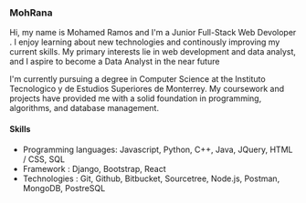 ### MohRana

Hi, my name is Mohamed Ramos and I'm a Junior Full-Stack Web Devoloper . I enjoy learning about new technologies and continously improving my current skills. My primary interests lie in web development and data analyst, and I aspire to become a Data Analyst in the near future

I'm currently pursuing a degree in Computer Science at the Instituto Tecnologico y de Estudios Superiores de Monterrey. My coursework and projects have provided me with a solid foundation in programming, algorithms, and database management.

#### Skills

- Programming languages: Javascript, Python, C++, Java, JQuery, HTML / CSS, SQL
- Framework : Django, Bootstrap, React
- Technologies : Git, Github, Bitbucket, Sourcetree, Node.js, Postman, MongoDB, PostreSQL
